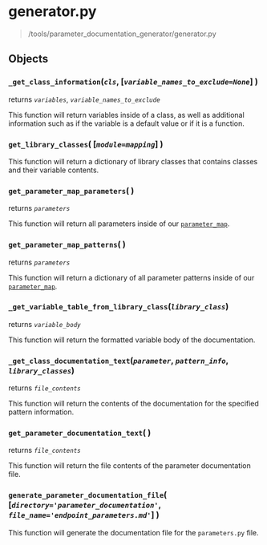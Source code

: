 # generator.py
>/tools/parameter_documentation_generator/generator.py

## Objects

### `_get_class_information`(_`cls`_, \[_`variable_names_to_exclude=None`_\] )

returns _`variables`_, _`variable_names_to_exclude`_

This function will return variables inside of a class, as well as additional information such as if the variable is a default value or if it is a function.

### `get_library_classes`( \[_`module=mapping`_\] )

This function will return a dictionary of library classes that contains classes and their variable contents.

### `get_parameter_map_parameters`( )

returns _`parameters`_

This function will return all parameters inside of our [`parameter_map`]().

### `get_parameter_map_patterns`( )

returns _`parameters`_

This function will return a dictionary of all parameter patterns inside of our [`parameter_map`]().

### `_get_variable_table_from_library_class`(_`library_class`_)

returns _`variable_body`_

This function will return the formatted variable body of the documentation.

### `_get_class_documentation_text`(_`parameter`_, _`pattern_info`_, _`library_classes`_)

returns _`file_contents`_

This function will return the contents of the documentation for the specified pattern information.

### `get_parameter_documentation_text`( )

returns _`file_contents`_

This function will return the file contents of the parameter documentation file.

### `generate_parameter_documentation_file`( \[_`directory='parameter_documentation'`_, _`file_name='endpoint_parameters.md'`_\] )

This function will generate the documentation file for the `parameters.py` file.
